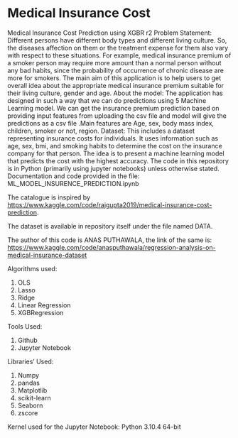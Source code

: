 # Medical Insurance Cost
Medical Insurance Cost Prediction using XGBR r2 
Problem Statement:
Different persons have different body types and different living culture. So, the diseases affection on them or the treatment expense for them also vary with respect to these situations. 
For example, medical insurance premium of a smoker person may require more amount than a normal person without any bad habits, since the probability of occurrence of chronic disease are more for smokers. 
The main aim of this application is to help users to get overall idea about the appropriate medical insurance premium suitable for their living culture, gender and age.
About the model:
The application has designed in such a way that we can do predictions using 5 Machine Learning model. We can get the insurance premium prediction based on providing input features from uploading the csv file and model will give the predictions as a csv file .Main features are Age, sex, body mass index, children, smoker or not, region.
Dataset:
This includes a dataset representing insurance costs for individuals. It uses information such as age, sex, bmi, and smoking habits to determine the cost on the insurance company for that person.
The idea is to present a machine learning model that predicts the cost with the highest accuracy.
The code in this repository is in Python (primarily using jupyter notebooks) unless otherwise stated. 
Documentation and code provided in the file: ML_MODEL_INSURENCE_PREDICTION.ipynb

The catalogue is inspired by https://www.kaggle.com/code/rajgupta2019/medical-insurance-cost-prediction.

The dataset is available in repository itself under the file named DATA.

The author of this code is ANAS PUTHAWALA, the link of the same is: https://www.kaggle.com/code/anasputhawala/regression-analysis-on-medical-insurance-dataset

Algorithms used:
1.	OLS
2.	Lasso
3.	Ridge
4.	Linear Regression
5.	XGBRegression

Tools Used:
1.	Github
2.	Jupyter Notebook

Libraries’ Used:
1.	Numpy
2.	pandas
3.	Matplotlib
4.	scikit-learn
5.	Seaborn
6.	zscore

Kernel used for the Jupyter Notebook: Python 3.10.4 64-bit